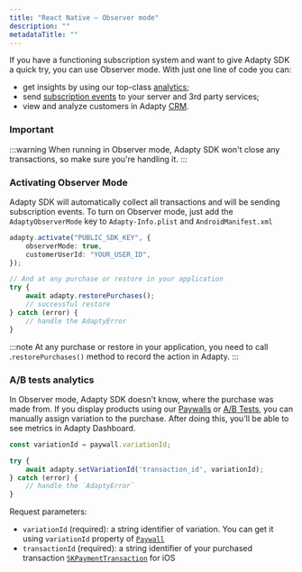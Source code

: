 ```yaml
---
title: "React Native — Observer mode"
description: ""
metadataTitle: ""
---
```


If you have a functioning subscription system and want to give Adapty SDK a quick try, you can use Observer mode. With just one line of code you can:

- get insights by using our top-class [analytics](analytics-charts);
- send [subscription events](events) to your server and 3rd party services;
- view and analyze customers in Adapty [CRM](profiles-crm).

### Important

:::warning
When running in Observer mode, Adapty SDK won't close any transactions, so make sure you're handling it.
:::

### Activating Observer Mode

Adapty SDK will automatically collect all transactions and will be sending subscription events. To turn on Observer mode, just add the `AdaptyObserverMode` key to `Adapty-Info.plist` and `AndroidManifest.xml`

```typescript Adapty-Info.plist
adapty.activate("PUBLIC_SDK_KEY", {
	observerMode: true,
	customerUserId: "YOUR_USER_ID",
});

// And at any purchase or restore in your application
try {
	await adapty.restorePurchases();
	// successful restore
} catch (error) {
	// handle the AdaptyError
}
```

:::note
At any purchase or restore in your application, you need to call .`restorePurchases()` method to record the action in Adapty.
:::

### A/B tests analytics

In Observer mode, Adapty SDK doesn't know, where the purchase was made from. If you display products using our [Paywalls](paywalls) or [A/B Tests](ab-test), you can manually assign variation to the purchase. After doing this, you'll be able to see metrics in Adapty Dashboard.

```typescript TypeScript
const variationId = paywall.variationId;

try {
	await adapty.setVariationId('transaction_id', variationId);
} catch (error) {
	// handle the `AdaptyError`
}
```

Request parameters:

- `variationId` (required): a string identifier of variation. You can get it using `variationId` property of [`Paywall`](sdk-models#paywall)
- `transactionId` (required): a string identifier of your purchased transaction [`SKPaymentTransaction`](https://developer.apple.com/documentation/storekit/skpaymenttransaction) for iOS